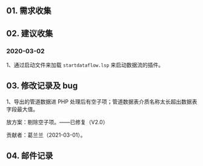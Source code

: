 ## 01. 需求收集

## 02. 建议收集

### 2020-03-02

1、通过启动文件来加载 `startdataflow.lsp` 来启动数据流的插件。

## 03. 修改记录及 bug

1、导出的管道数据进 PHP 处理后有空子项；管道数据表介质名称太长超出数据表字段最大值。

放方案：剔除空子项。——已修复（V2.0）

贡献者：葛兰兰（2021-03-01）。

## 04. 邮件记录
